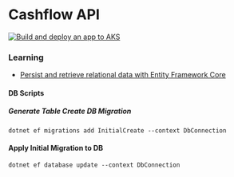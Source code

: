 # Cashflow API
[![Build and deploy an app to AKS](https://github.com/Shehanka/cashflow-api/actions/workflows/azure-kubernetes-service.yml/badge.svg)](https://github.com/Shehanka/cashflow-api/actions/workflows/azure-kubernetes-service.yml)
### Learning

- [Persist and retrieve relational data with Entity Framework Core](https://docs.microsoft.com/en-us/learn/modules/persist-data-ef-core/)

#### DB Scripts

##### Generate Table Create DB Migration

```shell
dotnet ef migrations add InitialCreate --context DbConnection
```

#### Apply Initial Migration to DB

```shell
dotnet ef database update --context DbConnection
```
